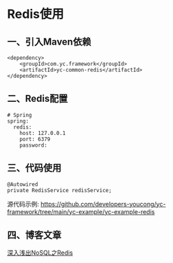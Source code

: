# Redis使用

## 一、引入Maven依赖
```
<dependency>
    <groupId>com.yc.framework</groupId>
    <artifactId>yc-common-redis</artifactId>
</dependency>
```

## 二、Redis配置
```
# Spring
spring:
  redis:
    host: 127.0.0.1
    port: 6379
    password: 
```

## 三、代码使用
```
@Autowired
private RedisService redisService;

```

源代码示例:
https://github.com/developers-youcong/yc-framework/tree/main/yc-example/yc-example-redis



## 四、博客文章
[深入浅出NoSQL之Redis](https://mp.weixin.qq.com/s?__biz=MzUxODk0ODQ3Ng==&mid=2247487009&idx=1&sn=37713fcb8ebb792438ed80031f15782f&chksm=f9805d32cef7d424a569136403e396618ec5a1d2f5699fa1d71cae3fe7bba9d778f1c48c5959&token=730841189&lang=zh_CN#rd)